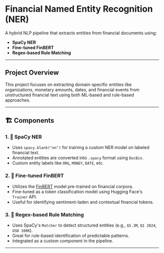 #  Financial Named Entity Recognition (NER)

A hybrid NLP pipeline that extracts entities from financial documents using:

-  **SpaCy NER**
-  **Fine-tuned FinBERT**
-  **Regex-based Rule Matching**

---

##  Project Overview

This project focuses on extracting domain-specific entities like organizations, monetary amounts, dates, and financial events from unstructured financial text using both ML-based and rule-based approaches.

---

## 🏗 Components

### 1. 🔹 SpaCy NER

- Uses `spacy.blank("en")` for training a custom NER model on labeled financial text.
- Annotated entities are converted into `.spacy` format using `DocBin`.
- Custom entity labels like `ORG`, `MONEY`, `DATE`, etc.

### 2. 🔹 Fine-tuned FinBERT

- Utilizes the [FinBERT](https://huggingface.co/yiyanghkust/finbert-tone) model pre-trained on financial corpora.
- Fine-tuned as a token classification model using Hugging Face's `Trainer` API.
- Useful for identifying sentiment-laden and contextual financial tokens.

### 3. 🔹 Regex-based Rule Matching

- Uses SpaCy's `Matcher` to detect structured entities (e.g., `$5.3M`, `Q1 2024`, `USD 100K`).
- Great for rule-based identification of predictable patterns.
- Integrated as a custom component in the pipeline.

---



